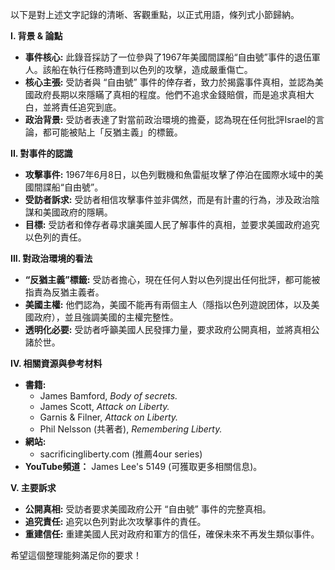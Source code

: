 以下是對上述文字記錄的清晰、客觀重點，以正式用語，條列式小節歸納。

**I. 背景 & 論點**

*   **事件核心:** 此錄音採訪了一位參與了1967年美國間諜船“自由號”事件的退伍軍人。該船在執行任務時遭到以色列的攻擊，造成嚴重傷亡。
*   **核心主張:** 受訪者與 “自由號” 事件的倖存者，致力於揭露事件真相，並認為美國政府長期以來隱瞞了真相的程度。他們不追求金錢賠償，而是追求真相大白，並將責任追究到底。
*   **政治背景:** 受訪者表達了對當前政治環境的擔憂，認為現在任何批評Israel的言論，都可能被貼上「反猶主義」的標籤。

**II. 對事件的認識**

*   **攻擊事件:**  1967年6月8日，以色列戰機和魚雷艇攻擊了停泊在國際水域中的美國間諜船“自由號”。
*   **受訪者訴求:** 受訪者相信攻擊事件並非偶然，而是有計畫的行為，涉及政治陰謀和美國政府的隱瞒。
*   **目標:** 受訪者和倖存者尋求讓美國人民了解事件的真相，並要求美國政府追究以色列的責任。

**III. 對政治環境的看法**

*   **“反猶主義”標籤:** 受訪者擔心，現在任何人對以色列提出任何批評，都可能被指責為反猶主義者。
*   **美國主權:** 他們認為，美國不能再有兩個主人（隱指以色列遊說团体，以及美國政府），並且強調美國的主權完整性。
*   **透明化必要:** 受訪者呼籲美國人民發揮力量，要求政府公開真相，並將真相公諸於世。

**IV. 相關資源與參考材料**

*   **書籍:**
    *   James Bamford, *Body of secrets.*
    *   James Scott, *Attack on Liberty.*
    *   Garnis & Filner, *Attack on Liberty.*
    *   Phil Nelsson (共著者),  *Remembering Liberty.*
*   **網站:**
    *   sacrificingliberty.com (推薦4our series)
*   **YouTube頻道：**  James Lee's 5149 (可獲取更多相關信息)。

**V. 主要訴求**

*   **公開真相:** 受訪者要求美國政府公开 “自由號” 事件的完整真相。
*   **追究責任:** 追究以色列對此次攻擊事件的責任。
*   **重建信任:** 重建美國人民对政府和軍方的信任，確保未來不再发生類似事件。

希望這個整理能夠滿足你的要求！